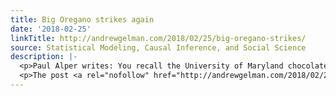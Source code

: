 ```yaml
---
title: Big Oregano strikes again
date: '2018-02-25'
linkTitle: http://andrewgelman.com/2018/02/25/big-oregano-strikes/
source: Statistical Modeling, Causal Inference, and Social Science
description: |-
  <p>Paul Alper writes: You recall the University of Maryland chocolate milk cure for concussion [Bigmilk Strikes Again]. A new version of the same sloppiness is discussed here. Alper is linking to a news article, &#8220;University of Iowa ignores questions about its oregano ‘cure’ for cancer-wasting syndrome,&#8221; by Eric Holland, who writes: At the beginning of [&#8230;]</p>
  <p>The post <a rel="nofollow" href="http://andrewgelman.com/2018/02/25/big-oregano-strikes/">Big Oregano strikes again</
---
```

